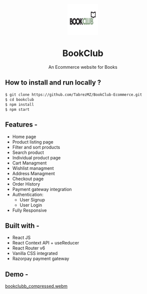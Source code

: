 <div align="center">
  <img src="src/assets/bookclub.jpg" height="100" width="100" alt="logo"/>
  
# BookClub
  An Ecommerce website for Books 
</div>

## **How to install and run locally ?**

```
$ git clone https://github.com/TabrezMZ/BookClub-Ecommerce.git
$ cd bookclub
$ npm install
$ npm start
```
## **Features -**

- Home page
- Product listing page
- Filter and sort products
- Search product
- Individual product page
- Cart Managment
- Wishlist managment
- Address Managment
- Checkout page
- Order History
- Payment gateway integration
- Authentication:
  - User Signup
  - User Login
 - Fully Responsive

## **Built with -**

- React JS
- React Context API + useReducer
- React Router v6
- Vanilla CSS integrated
- Razorpay payment gateway

## **Demo -**
[bookclubb_compressed.webm](https://github.com/TabrezMZ/my-ecommerce-app/assets/116564258/c72e80fd-0106-464c-abd3-ebdb51a08c3a)

